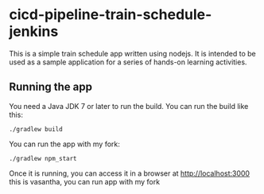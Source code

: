 # cicd-pipeline-train-schedule-jenkins

This is a simple train schedule app written using nodejs. It is intended to be used as a sample application for a series of hands-on learning activities.

## Running the app

You need a Java JDK 7 or later to run the build. You can run the build like this:

    ./gradlew build

You can run the app with my fork:

    ./gradlew npm_start

Once it is running, you can access it in a browser at [http://localhost:3000](http://localhost:3000)
this is vasantha, you can run app with my fork
